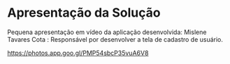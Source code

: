 # Apresentação da Solução

Pequena apresentação em vídeo da aplicação desenvolvida:
Mislene Tavares Cota : Responsável por desenvolver a tela de cadastro de usuário.

https://photos.app.goo.gl/PMP54sbcP35vuA6V8
